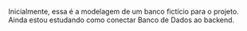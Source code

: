 Inicialmente, essa é a modelagem de um banco fictício para o projeto.
Ainda estou estudando como conectar Banco de Dados ao backend.